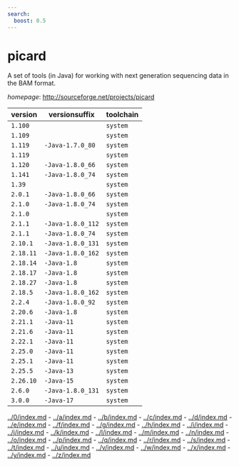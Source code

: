 ```yaml
---
search:
  boost: 0.5
---
```

# picard

A set of tools (in Java) for working with next generation sequencing data in the BAM format.

*homepage*: <http://sourceforge.net/projects/picard>

version | versionsuffix | toolchain
--------|---------------|----------
``1.100`` |  | ``system``
``1.109`` |  | ``system``
``1.119`` | ``-Java-1.7.0_80`` | ``system``
``1.119`` |  | ``system``
``1.120`` | ``-Java-1.8.0_66`` | ``system``
``1.141`` | ``-Java-1.8.0_74`` | ``system``
``1.39`` |  | ``system``
``2.0.1`` | ``-Java-1.8.0_66`` | ``system``
``2.1.0`` | ``-Java-1.8.0_74`` | ``system``
``2.1.0`` |  | ``system``
``2.1.1`` | ``-Java-1.8.0_112`` | ``system``
``2.1.1`` | ``-Java-1.8.0_74`` | ``system``
``2.10.1`` | ``-Java-1.8.0_131`` | ``system``
``2.18.11`` | ``-Java-1.8.0_162`` | ``system``
``2.18.14`` | ``-Java-1.8`` | ``system``
``2.18.17`` | ``-Java-1.8`` | ``system``
``2.18.27`` | ``-Java-1.8`` | ``system``
``2.18.5`` | ``-Java-1.8.0_162`` | ``system``
``2.2.4`` | ``-Java-1.8.0_92`` | ``system``
``2.20.6`` | ``-Java-1.8`` | ``system``
``2.21.1`` | ``-Java-11`` | ``system``
``2.21.6`` | ``-Java-11`` | ``system``
``2.22.1`` | ``-Java-11`` | ``system``
``2.25.0`` | ``-Java-11`` | ``system``
``2.25.1`` | ``-Java-11`` | ``system``
``2.25.5`` | ``-Java-13`` | ``system``
``2.26.10`` | ``-Java-15`` | ``system``
``2.6.0`` | ``-Java-1.8.0_131`` | ``system``
``3.0.0`` | ``-Java-17`` | ``system``

[../0/index.md](0) - [../a/index.md](a) - [../b/index.md](b) - [../c/index.md](c) - [../d/index.md](d) - [../e/index.md](e) - [../f/index.md](f) - [../g/index.md](g) - [../h/index.md](h) - [../i/index.md](i) - [../j/index.md](j) - [../k/index.md](k) - [../l/index.md](l) - [../m/index.md](m) - [../n/index.md](n) - [../o/index.md](o) - [../p/index.md](p) - [../q/index.md](q) - [../r/index.md](r) - [../s/index.md](s) - [../t/index.md](t) - [../u/index.md](u) - [../v/index.md](v) - [../w/index.md](w) - [../x/index.md](x) - [../y/index.md](y) - [../z/index.md](z)

